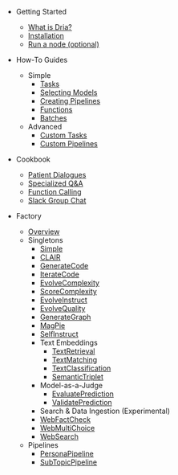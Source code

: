 * Getting Started
  * [What is Dria?](/)
  * [Installation](quickstart.md)
  * [Run a node (optional)](node.md)
* How-To Guides
  * Simple
    * [Tasks](how-to/tasks.md)
    * [Selecting Models](how-to/models.md)
    * [Creating Pipelines](how-to/pipelines.md)
    * [Functions](how-to/functions.md)
    * [Batches](how-to/batches.md)
  * Advanced
    * [Custom Tasks](how-to/workflows.md)
    * [Custom Pipelines](how-to/diversity.md)

* Cookbook
  * [Patient Dialogues](cookbook/patient_dialogues.md)
  * [Specialized Q&A](cookbook/qa.md)
  * [Function Calling](cookbook/function_calling.md)
  * [Slack Group Chat](cookbook/slack.md)
* Factory
  * [Overview](factory/overview.md)
  * Singletons
    * [Simple](factory/simple.md)
    * [CLAIR](factory/clair.md)
    * [GenerateCode](factory/code_generation.md)
    * [IterateCode](factory/iterate_code.md)
    * [EvolveComplexity](factory/evolve_complexity.md)
    * [ScoreComplexity](factory/complexity_scorer.md)
    * [EvolveInstruct](factory/instruction_evolution.md)
    * [EvolveQuality](factory/web_multi_choice.md)
    * [GenerateGraph](factory/graph_builder.md)
    * [MagPie](factory/magpie.md)
    * [SelfInstruct](factory/self_instruct.md)
    * Text Embeddings
      * [TextRetrieval](factory/text_retrieval.md)
      * [TextMatching](factory/text_matching.md)
      * [TextClassification](factory/text_classification.md)
      * [SemanticTriplet](factory/semantic_triplet.md)
    * Model-as-a-Judge
      * [EvaluatePrediction](factory/evaluate.md)
      * [ValidatePrediction](factory/validate.md)
    * Search & Data Ingestion (Experimental)
    * [WebFactCheck](factory/web_fact_check.md)
    * [WebMultiChoice](factory/web_multi_choice.md)
    * [WebSearch](factory/web_search.md)
  * Pipelines
    * [PersonaPipeline](factory/persona.md)
    * [SubTopicPipeline](factory/subtopic.md)